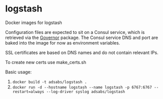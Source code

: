 # logstash

Docker images for logstash

Configuration files are expected to sit on a Consul service, which is retrieved via the [Governor](https://github.com/adsabs/governor) package. The Consul service DNS and port are baked into the image for now as environment variables.

SSL certificates are based on DNS names and do not contain relevant IPs.

To create new certs use make_certs.sh

Basic usage:
  1. `docker build -t adsabs/logstash .`
  1. `docker run -d --hostname logstash --name logstash -p 6767:6767 --restart=always --log-driver syslog adsabs/logstash`
